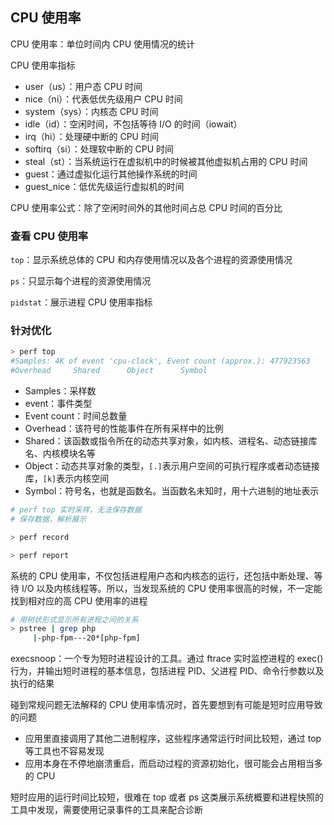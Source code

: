 ## CPU 使用率

CPU 使用率：单位时间内 CPU 使用情况的统计

CPU 使用率指标
  - user（us）：用户态 CPU 时间
  - nice（ni）：代表低优先级用户 CPU 时间
  - system（sys）：内核态 CPU 时间
  - idle（id）：空闲时间，不包括等待 I/O 的时间（iowait）
  - irq（hi）：处理硬中断的 CPU 时间
  - softirq（si）：处理软中断的 CPU 时间
  - steal（st）：当系统运行在虚拟机中的时候被其他虚拟机占用的 CPU 时间
  - guest：通过虚拟化运行其他操作系统的时间
  - guest_nice：低优先级运行虚拟机的时间

CPU 使用率公式：除了空闲时间外的其他时间占总 CPU 时间的百分比

### 查看 CPU 使用率

`top`：显示系统总体的 CPU 和内存使用情况以及各个进程的资源使用情况

`ps`：只显示每个进程的资源使用情况

`pidstat`：展示进程 CPU 使用率指标

### 针对优化

```sh
> perf top
#Samples: 4K of event 'cpu-clock', Event count (approx.): 477923563
#Overhead     Shared      Object      Symbol
```

- Samples：采样数
- event：事件类型
- Event count：时间总数量
- Overhead：该符号的性能事件在所有采样中的比例
- Shared：该函数或指令所在的动态共享对象，如内核、进程名、动态链接库名、内核模块名等
- Object：动态共享对象的类型，`[.]`表示用户空间的可执行程序或者动态链接库，`[k]`表示内核空间
- Symbol：符号名，也就是函数名。当函数名未知时，用十六进制的地址表示

```sh
# perf top 实时采样，无法保存数据
# 保存数据，解析展示

> perf record

> perf report
```

系统的 CPU 使用率，不仅包括进程用户态和内核态的运行，还包括中断处理、等待 I/O 以及内核线程等。所以，当发现系统的 CPU 使用率很高的时候，不一定能找到相对应的高 CPU 使用率的进程

```sh
# 用树状形式显示所有进程之间的关系
> pstree | grep php
     |-php-fpm---20*[php-fpm]
```

execsnoop：一个专为短时进程设计的工具。通过 ftrace 实时监控进程的 exec() 行为，并输出短时进程的基本信息，包括进程 PID、父进程 PID、命令行参数以及执行的结果

碰到常规问题无法解释的 CPU 使用率情况时，首先要想到有可能是短时应用导致的问题
  - 应用里直接调用了其他二进制程序，这些程序通常运行时间比较短，通过 top 等工具也不容易发现
  - 应用本身在不停地崩溃重启，而启动过程的资源初始化，很可能会占用相当多的 CPU

短时应用的运行时间比较短，很难在 top 或者 ps 这类展示系统概要和进程快照的工具中发现，需要使用记录事件的工具来配合诊断
